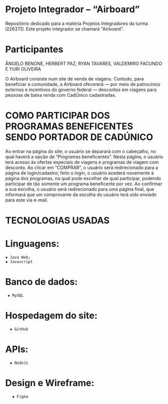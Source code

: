 # Projeto Integrador – “Airboard”
Repositório dedicado para a matéria Projetos Integradores da turma I2263TD. Este projeto integrador se chamará "Airboard".

# Participantes
ÂNGELO BENONE, HERBERT PAZ, RYAN TAVARES, VALDEMIRO FACUNDO E YURI OLIVEIRA

O Airboard consiste num site de venda de viagens. Contudo, para beneficiar a comunidade, a Airboard ofecererá — por meio de patrocínios externos e incentivos do governo federal — descontos em viagens para pessoas de baixa renda com CadÚnico cadastradas.
# COMO PARTICIPAR DOS PROGRAMAS BENEFICENTES SENDO PORTADOR DE CADÚNICO
Ao entrar na página do site, o usuário se deparará com o cabeçalho, no qual haverá a opção de “Programas beneficentes”. Nesta página, o usuário terá acesso às ofertas especiais de viagens e programas de viagem com desconto. Ao clicar em “COMPRAR”, o usuário será redirecionado para a página de login/cadastro; feito o login, o usuário acederá novamente à página dos programas, na qual pode escolher de qual participar, podendo participar de tão somente um programa beneficente por vez. Ao confirmar a sua escolha, o usuário será redirecionado para uma página final, que informará que um comprovante da escolha do usuário terá sido enviado para este via e-mail.

# TECNOLOGIAS USADAS
# Linguagens:
    ▪️ Java Web;
    ▪️ Javascript
# Banco de dados:
     ▪️ MySQL
# Hospedagem do site:
      ▪️ GitHub
# APIs:
      ▪️ NodeJs
# Design e Wireframe:
       ▪️ Figma
